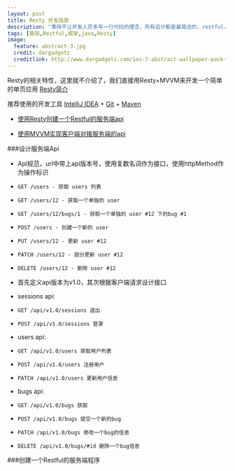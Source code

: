 ```yaml
---
layout: post
title: Resty 开发指南
description: "秉持不让开发人员多写一行代码的理念，所有设计都是最简洁的，restful，最轻便，最精简，入门低的框架Resty."
tags: [极简,Restful,框架,java,Resty]
image:
  feature: abstract-3.jpg
  credit: dargadgetz
  creditlink: http://www.dargadgetz.com/ios-7-abstract-wallpaper-pack-for-iphone-5-and-ipod-touch-retina/
---
```


Resty的相关特性，这里就不介绍了，我们直接用Resty+MVVM来开发一个简单的单页应用 [Resty简介](http://resty.dreampie.cn)

推荐使用的开发工具 [IntelliJ IDEA](http://www.jetbrains.com/idea/download/) + [Git](http://www.git-scm.com/downloads) + [Maven](http://maven.apache.org/download.cgi)


* [使用Resty创建一个Restful的服务端api](#server)

* [使用MVVM实现客户端对接服务端的api](#client)

###设计服务端Api
<span id="server"></span>
* Api规范，url中带上api版本号，使用复数名词作为接口，使用httpMethod作为操作标识

 * ```GET /users - 获取 users 列表```
 * ```GET /users/12 - 获取一个单独的 user```
 * ```GET /users/12/bugs/1 - 获取一个单独的 user #12 下的bug #1```
 * ```POST /users - 创建一个新的 user```
 * ```PUT /users/12 - 更新 user #12```
 * ```PATCH /users/12 - 部分更新 user #12```
 * ```DELETE /users/12 - 删除 user #12```

* 首先定义api版本为v1.0，其次根据客户端请求设计接口

* sessions api:
 * ```GET /api/v1.0/sessions 退出```
 * ```POST /api/v1.0/sessions 登录```

* users api:
 * ```GET /api/v1.0/users 获取用户列表```
 * ```POST /api/v1.0/users 注册用户```
 * ```PATCH /api/v1.0/users 更新用户信息```

* bugs api:
 * ```GET /api/v1.0/bugs 获取```
 * ```POST /api/v1.0/bugs 提交一个新的bug```
 * ```PATCH /api/v1.0/bugs 修改一个bug的信息```
 * ```DELETE /api/v1.0/bugs/#id 删除一个bug信息```

###创建一个Restful的服务端程序


